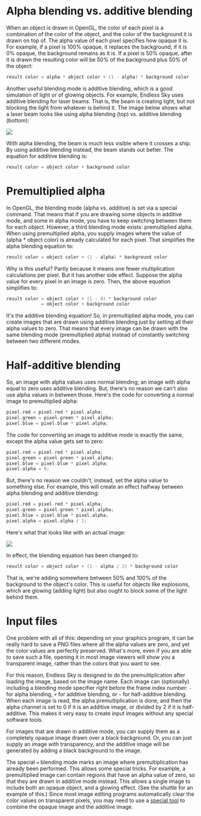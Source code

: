 # Alpha blending vs. additive blending

When an object is drawn in OpenGL, the color of each pixel is a combination of the color of the object, and the color of the background it is drawn on top of. The alpha value of each pixel specifies how opaque it is. For example, if a pixel is 100% opaque, it replaces the background; if it is 0% opaque, the background remains as it is. If a pixel is 50% opaque, after it is drawn the resulting color will be 50% of the background plus 50% of the object:

```c++
result color = alpha * object color + (1 - alpha) * background color
```

Another useful blending mode is additive blending, which is a good simulation of light or of glowing objects. For example, Endless Sky uses additive blending for laser beams. That is, the beam is creating light, but not blocking the light from whatever is behind it. The image below shows what a laser beam looks like using alpha blending (top) vs. additive blending (bottom):

![](https://endless-sky.github.io/images/alpha_vs_additive.jpg)

With alpha blending, the beam is much less visible where it crosses a ship. By using additive blending instead, the beam stands out better. The equation for additive blending is:

```c++
result color = object color + background color
```

# Premultiplied alpha

In OpenGL, the blending mode (alpha vs. additive) is set via a special command. That means that if you are drawing some objects in additive mode, and some in alpha mode, you have to keep switching between them for each object. However, a third blending mode exists: premultiplied alpha. When using premultiplied alpha, you supply images where the value of (alpha * object color) is already calculated for each pixel. That simplifies the alpha blending equation to:

```c++
result color = object color + (1 - alpha) * background color
```

Why is this useful? Partly because it means one fewer multiplication calculations per pixel. But it has another side effect. Suppose the alpha value for every pixel in an image is zero. Then, the above equation simplifies to:

```c++
result color = object color + (1 - 0) * background color 
			 = object color + background color
```

It's the additive blending equation! So, in premultiplied alpha mode, you can create images that are drawn using additive blending just by setting all their alpha values to zero. That means that every image can be drawn with the same blending mode (premultiplied alpha) instead of constantly switching between two different modes.

# Half-additive blending

So, an image with alpha values uses normal blending; an image with alpha equal to zero uses additive blending. But, there's no reason we can't also use alpha values in between those. Here's the code for converting a normal image to premultiplied alpha:

```c++
pixel.red = pixel.red * pixel.alpha;
pixel.green = pixel.green * pixel.alpha;
pixel.blue = pixel.blue * pixel.alpha;
```

The code for converting an image to additive mode is exactly the same, except the alpha value gets set to zero:

```c++
pixel.red = pixel.red * pixel.alpha;
pixel.green = pixel.green * pixel.alpha;
pixel.blue = pixel.blue * pixel.alpha;
pixel.alpha = 0;
```

But, there's no reason we couldn't, instead, set the alpha value to something else. For example, this will create an effect halfway between alpha blending and additive blending:

```c++
pixel.red = pixel.red * pixel.alpha;
pixel.green = pixel.green * pixel.alpha;
pixel.blue = pixel.blue * pixel.alpha;
pixel.alpha = pixel.alpha / 2;
```

Here's what that looks like with an actual image:

![](https://endless-sky.github.io/images/blending_modes.jpg)

In effect, the blending equation has been changed to:

```c++
result color = object color + (1 - alpha / 2) * background color
```

That is, we're adding somewhere between 50% and 100% of the background to the object's color. This is useful for objects like explosions, which are glowing (adding light) but also ought to block some of the light behind them.

# Input files

One problem with all of this: depending on your graphics program, it can be really hard to save a PNG files where all the alpha values are zero, and yet the color values are perfectly preserved. What's more, even if you are able to save such a file, opening it in most image viewers will show you a transparent image, rather than the colors that you want to see.

For this reason, Endless Sky is designed to do the premultiplication after loading the image, based on the image name. Each image can (optionally) including a blending mode specifier right before the frame index number: `-` for alpha blending, `+` for additive blending, or `~` for half-additive blending. When each image is read, the alpha premultiplication is done, and then the alpha channel is set to 0 if it is an additive image, or divided by 2 if it is half-additive. This makes it very easy to create input images without any special software tools.

For images that are drawn in additive mode, you can supply them as a completely opaque image drawn over a black background. Or, you can just supply an image with transparency, and the additive image will be generated by adding a black background to the image.

The special `=` blending mode marks an image where premultiplication has already been performed. This allows some special tricks. For example, a premultiplied image can contain regions that have an alpha value of zero, so that they are drawn in additive mode instead. This allows a single image to include both an opaque object, and a glowing effect. (See the shuttle for an example of this.) Since most image editing programs automatically clear the color values on transparent pixels, you may need to use a [special tool](https://github.com/endless-sky/endless-sky-tools/blob/master/blend.cpp) to combine the opaque image and the additive image.
